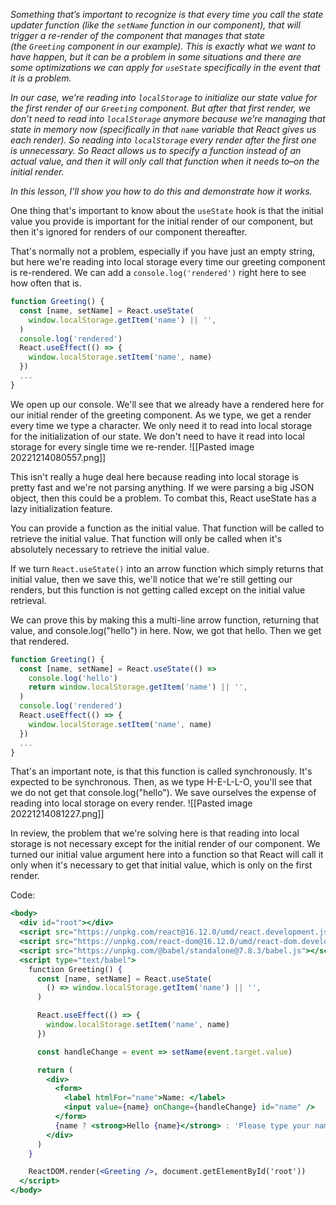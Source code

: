 
*Something that’s important to recognize is that every time you call the state updater function (like the `setName` function in our component), that will trigger a re-render of the component that manages that state (the `Greeting` component in our example). This is exactly what we _want_ to have happen, but it _can_ be a problem in some situations and there are some optimizations we can apply for `useState` specifically in the event that it is a problem.*

*In our case, we’re reading into `localStorage` to initialize our state value for the first render of our `Greeting` component. But after that first render, we don’t need to read into `localStorage` anymore because we’re managing that state in memory now (specifically in that `name` variable that React gives us each render). So reading into `localStorage` every render after the first one is unnecessary. So React allows us to specify a function instead of an actual value, and then it will only call that function when it needs to–on the initial render.*

*In this lesson, I’ll show you how to do this and demonstrate how it works.*

One thing that's important to know about the `useState` hook is that the initial value you provide is important for the initial render of our component, but then it's ignored for renders of our component thereafter.

That's normally not a problem, especially if you have just an empty string, but here we're reading into local storage every time our greeting component is re-rendered. We can add a `console.log('rendered')` right here to see how often that is.

```jsx
function Greeting() {
  const [name, setName] = React.useState(
    window.localStorage.getItem('name') || '',
  )
  console.log('rendered')
  React.useEffect(() => {
    window.localStorage.setItem('name', name)
  })
  ...
}
```

We open up our console. We'll see that we already have a rendered here for our initial render of the greeting component. As we type, we get a render every time we type a character. We only need it to read into local storage for the initialization of our state. We don't need to have it read into local storage for every single time we re-render.
![[Pasted image 20221214080557.png]]

This isn't really a huge deal here because reading into local storage is pretty fast and we're not parsing anything. If we were parsing a big JSON object, then this could be a problem. To combat this, React useState has a lazy initialization feature.

You can provide a function as the initial value. That function will be called to retrieve the initial value. That function will only be called when it's absolutely necessary to retrieve the initial value.

If we turn `React.useState()` into an arrow function which simply returns that initial value, then we save this, we'll notice that we're still getting our renders, but this function is not getting called except on the initial value retrieval.

We can prove this by making this a multi-line arrow function, returning that value, and console.log("hello") in here. Now, we got that hello. Then we get that rendered.

```jsx
function Greeting() {
  const [name, setName] = React.useState(() => 
    console.log('hello')
    return window.localStorage.getItem('name') || '',
  )
  console.log('rendered')
  React.useEffect(() => {
    window.localStorage.setItem('name', name)
  })
  ...
}
```

That's an important note, is that this function is called synchronously. It's expected to be synchronous. Then, as we type H-E-L-L-O, you'll see that we do not get that console.log("hello"). We save ourselves the expense of reading into local storage on every render.
![[Pasted image 20221214081227.png]]

In review, the problem that we're solving here is that reading into local storage is not necessary except for the initial render of our component. We turned our initial value argument here into a function so that React will call it only when it's necessary to get that initial value, which is only on the first render.

Code:
```jsx
<body>
  <div id="root"></div>
  <script src="https://unpkg.com/react@16.12.0/umd/react.development.js"></script>
  <script src="https://unpkg.com/react-dom@16.12.0/umd/react-dom.development.js"></script>
  <script src="https://unpkg.com/@babel/standalone@7.8.3/babel.js"></script>
  <script type="text/babel">
    function Greeting() {
      const [name, setName] = React.useState(
        () => window.localStorage.getItem('name') || '',
      )

      React.useEffect(() => {
        window.localStorage.setItem('name', name)
      })

      const handleChange = event => setName(event.target.value)

      return (
        <div>
          <form>
            <label htmlFor="name">Name: </label>
            <input value={name} onChange={handleChange} id="name" />
          </form>
          {name ? <strong>Hello {name}</strong> : 'Please type your name'}
        </div>
      )
    }

    ReactDOM.render(<Greeting />, document.getElementById('root'))
  </script>
</body>
```